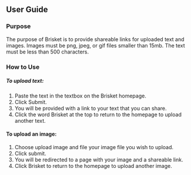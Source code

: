 ## User Guide

### Purpose

The purpose of Brisket is to provide shareable links for uploaded text and images. Images must be png, jpeg, or gif files smaller than 15mb. The text must be less than 500 characters.

### How to Use  

##### To upload text:
1. Paste the text in the textbox on the Brisket homepage.
2. Click Submit.
3. You will be provided with a link to your text that you can share.
4. Click the word Brisket at the top to return to the homepage to upload another text.


#### To upload an image:
1. Choose upload image and file your image file you wish to upload.
2. Click submit.
3. You will be redirected to a page with your image and a shareable link.
4. Click Brisket to return to the homepage to upload another image. 
